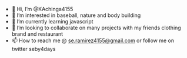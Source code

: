- 👋 Hi, I’m @KAchinga4155
- 👀 I’m interested in baseball, nature and body building 
- 🌱 I’m currently learning javascript 
- 💞️ I’m looking to collaborate on many projects with my friends clothing brand and restaurant 
- 📫 How to reach me @ se.ramirez4155@gmail.com or follow me on twitter seby4days 


<!---
KAchinga4155/KAchinga4155 is a ✨ special ✨ repository because its `README.md` (this file) appears on your GitHub profile.
You can click the Preview link to take a look at your changes.
--->
